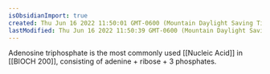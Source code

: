 ```yaml
---
isObsidianImport: true
created: Thu Jun 16 2022 11:50:01 GMT-0600 (Mountain Daylight Saving Time)
lastModified: Thu Jun 16 2022 11:50:39 GMT-0600 (Mountain Daylight Saving Time)
---
```

Adenosine triphosphate is the most commonly used [[Nucleic Acid]] in [[BIOCH 200]], consisting of adenine + ribose + 3 phosphates.